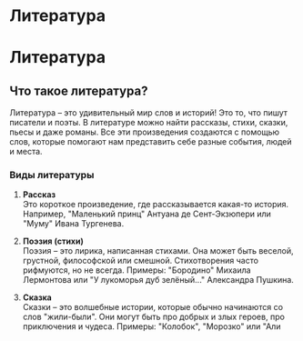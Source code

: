 # Литература

# Литература

## Что такое литература?

Литература – это удивительный мир слов и историй! Это то, что пишут писатели и поэты. В литературе можно найти рассказы, стихи, сказки, пьесы и даже романы. Все эти произведения создаются с помощью слов, которые помогают нам представить себе разные события, людей и места.

### Виды литературы

1. **Рассказ**  
   Это короткое произведение, где рассказывается какая-то история. Например, "Маленький принц" Антуана де Сент-Экзюпери или "Муму" Ивана Тургенева.
   
2. **Поэзия (стихи)**  
   Поэзия – это лирика, написанная стихами. Она может быть веселой, грустной, философской или смешной. Стихотворения часто рифмуются, но не всегда. Примеры: "Бородино" Михаила Лермонтова или "У лукоморья дуб зелёный..." Александра Пушкина.

3. **Сказка**  
   Сказки – это волшебные истории, которые обычно начинаются со слов "жили-были". Они могут быть про добрых и злых героев, про приключения и чудеса. Примеры: "Колобок", "Морозко" или "Али